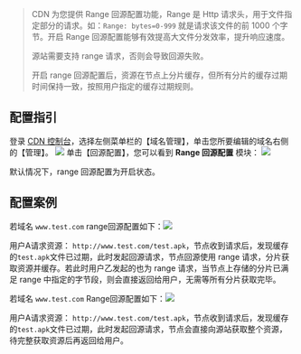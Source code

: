 >  CDN 为您提供 Range 回源配置功能，Range 是 Http 请求头，用于文件指定部分的请求。如：```Range: bytes=0-999``` 就是请求该文件的前 1000 个字节。开启 Range 回源配置能够有效提高大文件分发效率，提升响应速度。
>
> 源站需要支持 range 请求，否则会导致回源失败。
>
> 开启 range 回源配置后，资源在节点上分片缓存，但所有分片的缓存过期时间保持一致，按照用户指定的缓存过期规则。

## 配置指引
登录 [CDN 控制台](http://console.tcecqpoc.fsphere.cn/cdn)，选择左侧菜单栏的【域名管理】，单击您所要编辑的域名右侧的【管理】。
![](http://imgcache.tcecqpoc.fsphere.cn/image/mc.qcloudimg.com/static/img/1f2cb594cd614b62b589cb20a20ed362/basic-config-1.png)
单击【回源配置】，您可以看到 **Range 回源配置** 模块：
![](http://imgcache.tcecqpoc.fsphere.cn/image/mc.qcloudimg.com/static/img/9fd4571901f76f36f1759aea499027be/range-config-1.png)

默认情况下，range 回源配置为开启状态。

## 配置案例

若域名 ```www.test.com``` range回源配置如下：![](http://imgcache.tcecqpoc.fsphere.cn/image/mc.qcloudimg.com/static/img/9fd4571901f76f36f1759aea499027be/range-config-1.png)

用户A请求资源： ```http://www.test.com/test.apk```，节点收到请求后，发现缓存的```test.apk```文件已过期，此时发起回源请求，节点回源使用 range 请求，分片获取资源并缓存。若此时用户乙发起的也为 range 请求，当节点上存储的分片已满足 range 中指定的字节段，则会直接返回给用户，无需等所有分片获取完毕。 

若域名 ```www.test.com``` Range回源配置如下：![](http://imgcache.tcecqpoc.fsphere.cn/image/mc.qcloudimg.com/static/img/29078a4114ce8d6dd68b7064dca65553/range-config-2.png)

用户A请求资源： ```http://www.test.com/test.apk```，节点收到请求后，发现缓存的```test.apk```文件已过期，此时发起回源请求，节点会直接向源站获取整个资源，待完整获取资源后再返回给用户。
